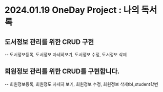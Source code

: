 # 2024.01.19 OneDay Project : 나의 독서록

## 도서정보 관리를 위한 CRUD 구현
-- 도서정보등록, 도서정보 자세히보기, 도서정보 수정, 도서정보 삭제

## 회원정보 관리를 위한 CRUD를 구현합니다.
-- 회원정보등록, 회원정도 자세히 보기, 회원정보 수정, 회원정보 삭제tbl_student학번